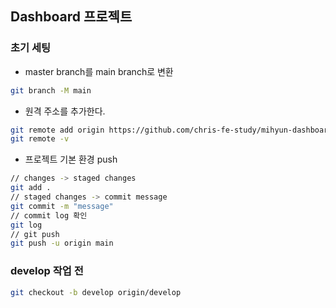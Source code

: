## Dashboard 프로젝트

### 초기 세팅

- master branch를 main branch로 변환

```zsh
git branch -M main
```

- 원격 주소를 추가한다.

```zsh
git remote add origin https://github.com/chris-fe-study/mihyun-dashboard.git
git remote -v
```

- 프로젝트 기본 환경 push

```zsh
// changes -> staged changes
git add .
// staged changes -> commit message
git commit -m "message"
// commit log 확인
git log
// git push
git push -u origin main
```

### develop 작업 전

```zsh
git checkout -b develop origin/develop
```
